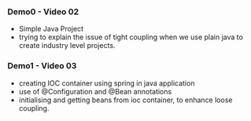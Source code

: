 ### Demo0 - Video 02
- Simple Java Project
- trying to explain the issue of tight coupling when we use plain java to create industry level projects.

### Demo1 - Video 03
- creating IOC container using spring in java application
- use of @Configuration and @Bean annotations
- initialising and getting beans from ioc container, to enhance loose coupling.
